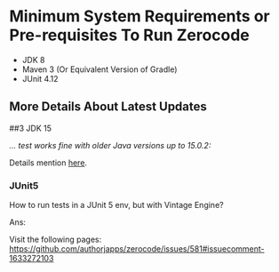 # Minimum System Requirements or Pre-requisites To Run Zerocode

- JDK 8
- Maven 3 (Or Equivalent Version of Gradle)
- JUnit 4.12

## More Details About Latest Updates

##3 JDK 15

_... test works fine with older Java versions up to 15.0.2:_

Details mention [here](https://github.com/authorjapps/zerocode/issues/583).

### JUnit5

How to run tests in a JUnit 5 env, but with Vintage Engine?

Ans:

Visit the following pages:
https://github.com/authorjapps/zerocode/issues/581#issuecomment-1633272103
